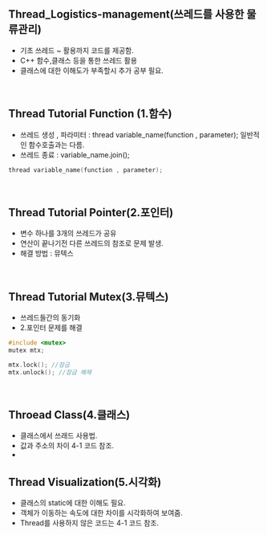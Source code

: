 ## Thread_Logistics-management(쓰레드를 사용한 물류관리)
 *  기초 쓰레드 ~ 활용까지 코드를 제공함.
 *  C++ 함수,클래스 등을 통한 쓰레드 활용
 *  클래스에 대한 이해도가 부족할시 추가 공부 필요.
<br>

## Thread Tutorial Function (1.함수)
  * 쓰레드 생성 , 파라미터 : thread variable_name(function , parameter); 일반적인 함수호출과는 다름.
  * 쓰레드 종료 : variable_name.join();
```cpp
thread variable_name(function , parameter);
```
<br>

## Thread Tutorial Pointer(2.포인터)
 * 변수 하나를 3개의 쓰레드가 공유
 * 연산이 끝나기전 다른 쓰레드의 참조로 문제 발생.
 * 해결 방법 : 뮤텍스
<br>

## Thread Tutorial Mutex(3.뮤텍스)
 * 쓰레드들간의 동기화
 * 2.포인터 문제를 해결
```cpp
#include <mutex>
mutex mtx;

mtx.lock(); //잠금
mtx.unlock(); //잠금 해제
```
<br>

## Throead Class(4.클래스)
 * 클래스에서 쓰래드 사용법.
 * 값과 주소의 차이 4-1 코드 참조.
 * 

## Thread Visualization(5.시각화)
 * 클래스의 static에 대한 이해도 필요.
 * 객체가 이동하는 속도에 대한 차이를 시각화하여 보여줌.
 * Thread를 사용하지 않은 코드는 4-1 코드 참조.
